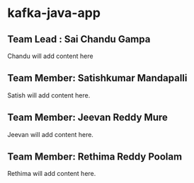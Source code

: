 # kafka-java-app

## Team Lead : Sai Chandu Gampa
Chandu will add content here

## Team Member:  Satishkumar Mandapalli
Satish will add content here.

## Team Member: Jeevan Reddy Mure
Jeevan will add content here.

## Team Member: Rethima Reddy Poolam
Rethima will add content here.
